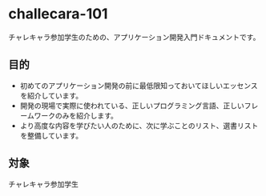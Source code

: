 # challecara-101

チャレキャラ参加学生のための、アプリケーション開発入門ドキュメントです。

## 目的

- 初めてのアプリケーション開発の前に最低限知っておいてほしいエッセンスを紹介しています。
- 開発の現場で実際に使われている、正しいプログラミング言語、正しいフレームワークのみを紹介します。
- より高度な内容を学びたい人のために、次に学ぶことのリスト、選書リストを整備しています。

## 対象

チャレキャラ参加学生
